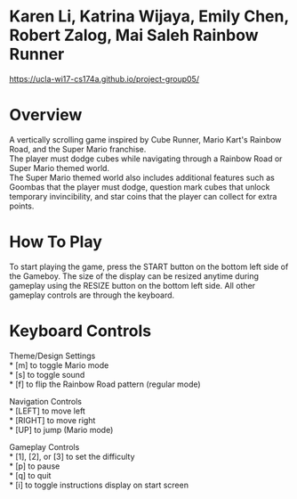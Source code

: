 Karen Li, Katrina Wijaya, Emily Chen, Robert Zalog, Mai Saleh
Rainbow Runner
=============================================================
https://ucla-wi17-cs174a.github.io/project-group05/

Overview
=========
A vertically scrolling game inspired by Cube Runner, Mario Kart's Rainbow Road, and the Super Mario franchise.  
The player must dodge cubes while navigating through a Rainbow Road or Super Mario themed world.  
The Super Mario themed world also includes additional features such as Goombas that the player must dodge, question mark cubes that unlock temporary invincibility, and star coins that the player can collect for extra points.

How To Play
===========
To start playing the game, press the START button on the bottom left side of the Gameboy. The size of the display can be resized anytime during gameplay using the RESIZE button on the bottom left side. All other gameplay controls are through the keyboard.

Keyboard Controls
=================
Theme/Design Settings  
	* [m] to toggle Mario mode  
	* [s] to toggle sound  
	* [f] to flip the Rainbow Road pattern (regular mode)  

Navigation Controls  
	* [LEFT] to move left  
	* [RIGHT] to move right  
	* [UP] to jump (Mario mode)  

Gameplay Controls  
	* [1], [2], or [3] to set the difficulty  
	* [p] to pause  
	* [q] to quit  
	* [i] to toggle instructions display on start screen  
